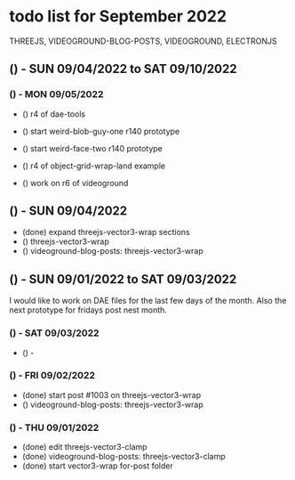 # todo list for September 2022

THREEJS, VIDEOGROUND-BLOG-POSTS, VIDEOGROUND, ELECTRONJS

## () - SUN 09/04/2022 to  SAT 09/10/2022

### () - MON 09/05/2022
* () r4 of dae-tools
* () start weird-blob-guy-one r140 prototype
* () start weird-face-two r140 prototype

* () r4 of object-grid-wrap-land example
* () work on r6 of videoground

## () - SUN 09/04/2022
* (done) expand threejs-vector3-wrap sections
* () threejs-vector3-wrap 
* () videoground-blog-posts: threejs-vector3-wrap

## () - SUN 09/01/2022 to  SAT 09/03/2022

I would like to work on DAE files for the last few days of the month. Also the next prototype for fridays post nest month.

### () - SAT 09/03/2022
* () -

### () - FRI 09/02/2022
* (done) start post #1003 on threejs-vector3-wrap
* () videoground-blog-posts: threejs-vector3-wrap

### () - THU 09/01/2022
* (done) edit threejs-vector3-clamp
* (done) videoground-blog-posts: threejs-vector3-clamp
* (done) start vector3-wrap for-post folder
